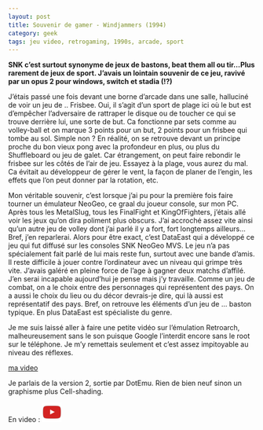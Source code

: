 ```yaml
---
layout: post
title: Souvenir de gamer - Windjammers (1994)
category: geek
tags: jeu video, retrogaming, 1990s, arcade, sport
---
```


**SNK c’est surtout synonyme de jeux de bastons, beat them all ou tir…Plus rarement de jeux de sport. J’avais un lointain souvenir de ce jeu, ravivé par un opus 2 pour windows, switch et stadia (!?)**

J’étais passé une fois devant une borne d’arcade dans une salle, halluciné de voir un jeu de .. Frisbee. Oui, il s’agit d’un sport de plage ici où le but est d’empêcher l’adversaire de rattraper le disque ou de toucher ce qui se trouve derrière lui, une sorte de but. Ca fonctionne par sets comme au volley-ball et on marque 3 points pour un but, 2 points pour un frisbee qui tombe au sol. Simple non ? En réalité, on se retrouve devant un principe proche du bon vieux pong avec la profondeur en plus, ou plus du Shuffleboard ou jeu de galet. Car étrangement, on peut faire rebondir le frisbee sur les côtés de l’air de jeu. Essayez à la plage, vous aurez du mal. Ca évitait au développeur de gérer le vent, la façon de planer de l’engin, les effets que l’on peut donner par la rotation, etc.

Mon véritable souvenir, c’est lorsque j’ai pu pour la première fois faire tourner un émulateur NeoGeo, ce graal du joueur console, sur mon PC. Après tous les MetalSlug, tous les FinalFight et KingOfFighters, j’étais allé voir les jeux qu’on dira poliment plus obscurs. J’ai accroché assez vite ainsi qu’un autre jeu de volley dont j’ai parlé il y a fort, fort longtemps ailleurs… Bref, j’en reparlerai. Alors pour être exact, c’est DataEast qui a développé ce jeu qui fut diffusé sur les consoles SNK NeoGeo MVS. Le jeu n’a pas spécialement fait parlé de lui mais reste fun, surtout avec une bande d’amis. Il reste difficile à jouer contre l’ordinateur avec un niveau qui grimpe très vite. J’avais galéré en pleine force de l’age à gagner deux matchs d’affilé. J’en serai incapable aujourd’hui je pense mais j’y travaille. Comme un jeu de combat, on a le choix entre des personnages qui représentent des pays. On a aussi le choix du lieu ou du décor devrais-je dire, qui là aussi est représentatif des pays. Bref, on retrouve les éléments d’un jeu de … baston typique. En plus DataEast est spécialiste du genre.

Je me suis laissé aller à faire une petite vidéo sur l’émulation Retroarch, malheureusement sans le son puisque Google l’interdit encore sans le root sur le téléphone. Je m’y remettais seulement et c’est assez impitoyable au niveau des réflexes.

[ma video](https://videos.pair2jeux.tube/videos/watch/8defe536-2d06-4faf-91f5-2e795924ae91)

Je parlais de la version 2, sortie par DotEmu. Rien de bien neuf sinon un graphisme plus Cell-shading.

En video : [![video](/images/youtube.png)](https://youtu.be/OBWGUWI9PWk)
